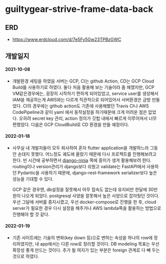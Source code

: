 # guiltygear-strive-frame-data-back

## ERD

- https://www.erdcloud.com/d/7e5Fy5Gw23TPBzGWC

## 개발일지

#### 2021-10-08

- 개발환경 세팅을 하였음 서버는 GCP, CI는 github Action, CD는 GCP Cloud Build를 사용하기로 하였다.
  둘다 처음 활용해 보는 기술이라 좀 헤맸지만, GCP VM같은경우에는, 굉장히 시작하기 편하게 되어있었고,
  service user를 생성해서 IAM을 제공하는게 AWS와는 다르게 직관적으로 되어있어서 서버환경은 금방 만들었다.
  CI의 경우에는 github action도 기존에 사용해봤던 Travis CI나 AWS CodePipeline과 같이 yaml 에서 동작설정을 하기때문에 크게 어려운 점은 없었다.
  오히려 secret key 관리, action 정의가 깃헙 내에서 빠르게 이루어져서 너무 편했었다.
  다음은 GCP CloudBuild로 CD 환경을 만들 예정이다.

#### 2022-01-18

- 사무실 내 개발자들이 모두 퇴사하여 혼자 flutter application을 개발하느라 그동안 손대지 못했다.
  어느정도 궤도에 올랐기 때문에 다시 프로젝트를 진행해보려고 한다.
  빈 시간에 공부하면서 [django-ninja](https://django-ninja.rest-framework.com) 쪽에 흥미가 생겨 활용해보려 한다.
  routing이나 version관리가 django보다 쉬웠고 validate는 FastAPI에서 사용하던 Pydantic을 사용하기 때문에,
  django-rest-framework serializer보다 높은 성능을 기대할 수 있다.

  GCP 같은 경우엔, db설정을 잘못해서 아무 접속도 없는데 유지비만 한달에 30만원이 나오게 되었다.
  postgresql 사양을 잘못해서 높은 사양으로 잡아뒀던 것이다.
  우선 그달에 서버를 중지시켰고, 우선 docker-compose로 진행을 한 후, cloud server가 필요한 경우 다시 설정을 해주거나 AWS lambda쪽을 활용하는 방법으로 진행해야 할 것 같다.

#### 2022-01-19

- 기존 사이트에는 기술의 변화(key down 등)으로 변하는 속성을 하나의 row에 정리하였지만, 내 app에서는 다른 row로 정리할 것이다.
  DB modeling 목표는 우선 확장성 좋게 만드는 것이다. 추가 될 여지가 있는 부분은 foreign 관계로 다 빼 두는 것으로 하였다.
